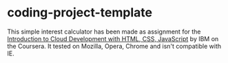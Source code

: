 # coding-project-template
This simple interest calculator has been made as assignment for the [Introduction to Cloud Development with HTML, CSS, JavaScript](https://www.coursera.org/learn/introduction-to-cloud-development-with-html-css-javacript?skipBrowseRedirect=true) by IBM on the Coursera.
It tested on Mozilla, Opera, Chrome and isn't compatible with IE.  
